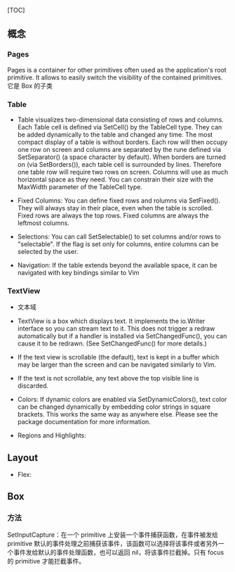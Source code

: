 

[TOC]

## 概念

### Pages

Pages is a container for other primitives often used as the application's root primitive. It allows to easily switch the visibility of the contained primitives. 它是 Box 的子类

### Table
- Table visualizes two-dimensional data consisting of rows and columns. Each Table cell is defined via SetCell() by the TableCell type. They can be added dynamically to the table and changed any time. The most compact display of a table is without borders. Each row will then occupy one row on screen and columns are separated by the rune defined via SetSeparator() (a space character by default). When borders are turned on (via SetBorders()), each table cell is surrounded by lines. Therefore one table row will require two rows on screen. Columns will use as much horizontal space as they need. You can constrain their size with the MaxWidth parameter of the TableCell type. 
- Fixed Columns: You can define fixed rows and rolumns via SetFixed(). They will always stay in their place, even when the table is scrolled. Fixed rows are always the top rows. Fixed columns are always the leftmost columns. 

- Selections: You can call SetSelectable() to set columns and/or rows to "selectable". If the flag is set only for columns, entire columns can be selected by the user.

- Navigation: If the table extends beyond the available space, it can be navigated with key bindings similar to Vim

### TextView

- 文本域

- TextView is a box which displays text. It implements the io.Writer interface so you can stream text to it. This does not trigger a redraw automatically but if a handler is installed via SetChangedFunc(), you can cause it to be redrawn. (See SetChangedFunc() for more details.)
- If the text view is scrollable (the default), text is kept in a buffer which may be larger than the screen and can be navigated similarly to Vim. 
- If the text is not scrollable, any text above the top visible line is discarded.
- Colors: If dynamic colors are enabled via SetDynamicColors(), text color can be changed dynamically by embedding color strings in square brackets. This works the same way as anywhere else. Please see the package documentation for more information.
- Regions and Highlights: 

## Layout

- Flex: 

## Box

### 方法

SetInputCapture：在一个 primitive  上安装一个事件捕获函数，在事件被发给 primitive 默认的事件处理之前捕获该事件，该函数可以选择将该事件或者另外一个事件发给默认的事件处理函数，也可以返回 nil，将该事件拦截掉。只有 focus 的 primitive 才能拦截事件。
